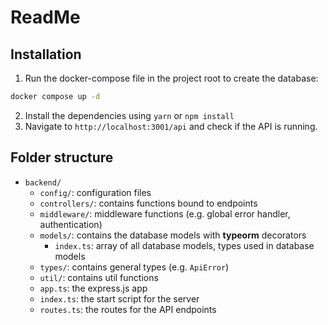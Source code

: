 # ReadMe

## Installation
1. Run the docker-compose file in the project root to create the database:
```sh
docker compose up -d
```
2. Install the dependencies using `yarn` or `npm install`
3. Navigate to `http://localhost:3001/api` and check if the API is running.

## Folder structure
- `backend/`
  - `config/`: configuration files
  - `controllers/`: contains functions bound to endpoints
  - `middleware/`: middleware functions (e.g. global error handler, authentication)
  - `models/`: contains the database models with **typeorm** decorators
    - `index.ts`: array of all database models, types used in database models
  - `types/`: contains general types (e.g. `ApiError`)
  - `util/`: contains util functions
  - `app.ts`: the express.js app
  - `index.ts`: the start script for the server
  - `routes.ts`: the routes for the API endpoints